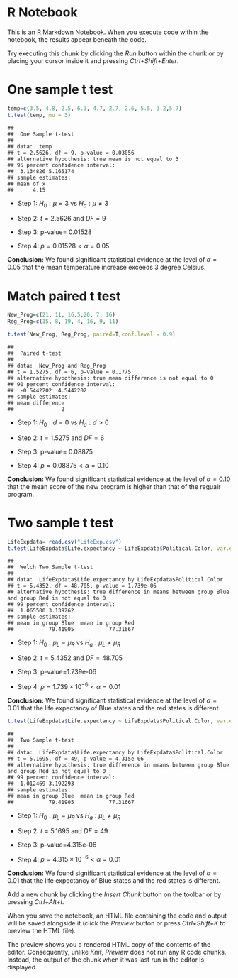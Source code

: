 R Notebook
================

This is an [R Markdown](http://rmarkdown.rstudio.com) Notebook. When you
execute code within the notebook, the results appear beneath the code.

Try executing this chunk by clicking the *Run* button within the chunk
or by placing your cursor inside it and pressing *Ctrl+Shift+Enter*.

# One sample t test

``` r
temp=c(3.5, 4.8, 2.5, 6.3, 4.7, 2.7, 2.6, 5.5, 3.2,5.7)
t.test(temp, mu = 3)
```

    ## 
    ##  One Sample t-test
    ## 
    ## data:  temp
    ## t = 2.5626, df = 9, p-value = 0.03056
    ## alternative hypothesis: true mean is not equal to 3
    ## 95 percent confidence interval:
    ##  3.134826 5.165174
    ## sample estimates:
    ## mean of x 
    ##      4.15

- Step 1: $H_0: \mu=3$ vs $H_a: \mu \neq 3$

- Step 2: $t=2.5626$ and $DF=9$

- Step 3: p-value= 0.01528

- Step 4: $p=0.01528<\alpha=0.05$

**Conclusion:** We found significant statistical evidence at the level
of $\alpha= 0.05$ that the mean temperature increase exceeds 3 degree
Celsius.

# Match paired t test

``` r
New_Prog=c(21, 11, 16,5,20, 7, 16) 
Reg_Prog=c(15, 8, 19, 4, 16, 9, 11) 

t.test(New_Prog, Reg_Prog, paired=T,conf.level = 0.9)
```

    ## 
    ##  Paired t-test
    ## 
    ## data:  New_Prog and Reg_Prog
    ## t = 1.5275, df = 6, p-value = 0.1775
    ## alternative hypothesis: true mean difference is not equal to 0
    ## 90 percent confidence interval:
    ##  -0.5442202  4.5442202
    ## sample estimates:
    ## mean difference 
    ##               2

- Step 1: $H_0: d=0$ vs $H_a: d > 0$

- Step 2: $t=1.5275$ and $DF=6$

- Step 3: p-value= 0.08875

- Step 4: $p=0.08875<\alpha=0.10$

**Conclusion:** We found significant statistical evidence at the level
of $\alpha =0.10$ that the mean score of the new program is higher than
that of the regualr program.

# Two sample t test

``` r
LifeExpdata= read.csv("LifeExp.csv") 
t.test(LifeExpdata$Life.expectancy ~ LifeExpdata$Political.Color, var.equal=F, conf.level = 0.99)
```

    ## 
    ##  Welch Two Sample t-test
    ## 
    ## data:  LifeExpdata$Life.expectancy by LifeExpdata$Political.Color
    ## t = 5.4352, df = 48.705, p-value = 1.739e-06
    ## alternative hypothesis: true difference in means between group Blue and group Red is not equal to 0
    ## 99 percent confidence interval:
    ##  1.065500 3.139262
    ## sample estimates:
    ## mean in group Blue  mean in group Red 
    ##           79.41905           77.31667

- Step 1: $H_0: \mu_L=\mu_R$ vs $H_a: \mu_L \neq \mu_R$

- Step 2: $t=5.4352$ and $DF=48.705$

- Step 3: p-value=1.739e-06

- Step 4: $p=1.739 \times 10^{-6}<\alpha=0.01$

**Conclusion:** We found significant statistical evidence at the level
of $\alpha =0.01$ that the life expectancy of Blue states and the red
states is different.

``` r
t.test(LifeExpdata$Life.expectancy ~ LifeExpdata$Political.Color, var.equal=T,conf.level = 0.99)
```

    ## 
    ##  Two Sample t-test
    ## 
    ## data:  LifeExpdata$Life.expectancy by LifeExpdata$Political.Color
    ## t = 5.1695, df = 49, p-value = 4.315e-06
    ## alternative hypothesis: true difference in means between group Blue and group Red is not equal to 0
    ## 99 percent confidence interval:
    ##  1.012469 3.192293
    ## sample estimates:
    ## mean in group Blue  mean in group Red 
    ##           79.41905           77.31667

- Step 1: $H_0: \mu_L=\mu_R$ vs $H_a: \mu_L \neq \mu_R$

- Step 2: $t=5.1695$ and $DF=49$

- Step 3: p-value=4.315e-06

- Step 4: $p=4.315 \times 10^{-6}<\alpha=0.01$

**Conclusion:** We found significant statistical evidence at the level
of $\alpha =0.01$ that the life expectancy of Blue states and the red
states is different.

Add a new chunk by clicking the *Insert Chunk* button on the toolbar or
by pressing *Ctrl+Alt+I*.

When you save the notebook, an HTML file containing the code and output
will be saved alongside it (click the *Preview* button or press
*Ctrl+Shift+K* to preview the HTML file).

The preview shows you a rendered HTML copy of the contents of the
editor. Consequently, unlike *Knit*, *Preview* does not run any R code
chunks. Instead, the output of the chunk when it was last run in the
editor is displayed.
